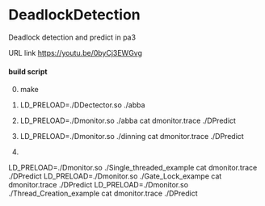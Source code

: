 # DeadlockDetection
Deadlock detection and predict in pa3

URL link https://youtu.be/0byCj3EWGvg


#### build script
0. make
1. LD_PRELOAD=./DDectector.so ./abba

2. LD_PRELOAD=./Dmonitor.so ./abba
    cat dmonitor.trace
    ./DPredict
3. LD_PRELOAD=./Dmonitor.so ./dinning
    cat dmonitor.trace
    ./DPredict
4. 
LD_PRELOAD=./Dmonitor.so ./Single_threaded_example
    cat dmonitor.trace
    ./DPredict
LD_PRELOAD=./Dmonitor.so ./Gate_Lock_exampe
    cat dmonitor.trace
    ./DPredict
LD_PRELOAD=./Dmonitor.so ./Thread_Creation_example
    cat dmonitor.trace
    ./DPredict
